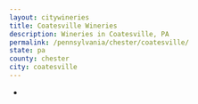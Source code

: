 ```yaml
---
layout: citywineries
title: Coatesville Wineries
description: Wineries in Coatesville, PA
permalink: /pennsylvania/chester/coatesville/
state: pa
county: chester
city: coatesville
---
```

-
